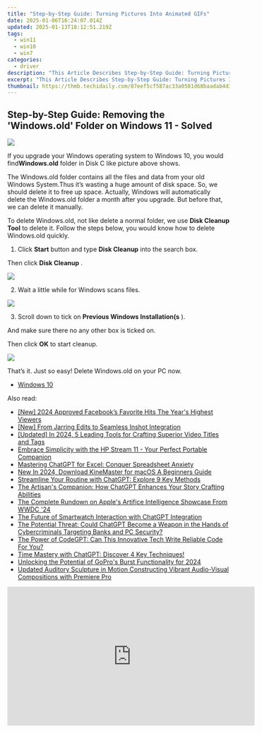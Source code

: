 ```yaml
---
title: "Step-by-Step Guide: Turning Pictures Into Animated GIFs"
date: 2025-01-06T16:24:07.014Z
updated: 2025-01-13T18:12:51.219Z
tags:
  - win11
  - win10
  - win7
categories:
  - driver
description: "This Article Describes Step-by-Step Guide: Turning Pictures Into Animated GIFs"
excerpt: "This Article Describes Step-by-Step Guide: Turning Pictures Into Animated GIFs"
thumbnail: https://thmb.techidaily.com/87eef5cf587ac33a0581d68baadab4d33ca4c311a823a65d146f4fbbcbf04745.jpg
---
```


## Step-by-Step Guide: Removing the 'Windows.old' Folder on Windows 11 - Solved

![](https://images.drivereasy.com/wp-content/uploads/2017/02/1-15.png)

 If you upgrade your Windows operating system to Windows 10, you would find**Windows.old** folder in Disk C like picture above shows.

 The Windows.old folder contains all the files and data from your old Windows System.Thus it’s wasting a huge amount of disk space. So, we should delete it to free up space. Actually, Windows will automatically delete the Windows.old folder a month after you upgrade. But before that, we can delete it manually.

 To delete Windows.old, not like delete a normal folder, we use **Disk Cleanup Tool** to delete it. Follow the steps below, you would know how to delete Windows.old quickly.

 1) Click **Start**  button and type **Disk Cleanup**  into the search box.

 Then click **Disk Cleanup** .

![](https://images.drivereasy.com/wp-content/uploads/2017/02/2-14.png)

2) Wait a little while for Windows scans files.

![](https://images.drivereasy.com/wp-content/uploads/2017/02/4-8.png)

 3) Scroll down to tick on **Previous Windows Installation(s** ).

And make sure there no any other box is ticked on.

 Then click **OK** to start cleanup.

![](https://images.drivereasy.com/wp-content/uploads/2017/02/3-8.png)

That’s it. Just so easy! Delete Windows.old on your PC now.

* [Windows 10](https://tools.techidaily.com/drivereasy/download/)

<ins class="adsbygoogle"
     style="display:block"
     data-ad-format="autorelaxed"
     data-ad-client="ca-pub-7571918770474297"
     data-ad-slot="1223367746"></ins>

<ins class="adsbygoogle"
     style="display:block"
     data-ad-client="ca-pub-7571918770474297"
     data-ad-slot="8358498916"
     data-ad-format="auto"
     data-full-width-responsive="true"></ins>

<span class="atpl-alsoreadstyle">Also read:</span>
<div><ul>
<li><a href="https://facebook-clips.techidaily.com/new-2024-approved-facebooks-favorite-hits-the-years-highest-viewers/"><u>[New] 2024 Approved Facebook’s Favorite Hits The Year's Highest Viewers</u></a></li>
<li><a href="https://fox-direct.techidaily.com/new-from-jarring-edits-to-seamless-inshot-integration/"><u>[New] From Jarring Edits to Seamless Inshot Integration</u></a></li>
<li><a href="https://youtube-docs.techidaily.com/ed-in-2024-5-leading-tools-for-crafting-superior-video-titles-and-tags/"><u>[Updated] In 2024, 5 Leading Tools for Crafting Superior Video Titles and Tags</u></a></li>
<li><a href="https://buynow-reviews.techidaily.com/embrace-simplicity-with-the-hp-stream-11-your-perfect-portable-companion/"><u>Embrace Simplicity with the HP Stream 11 - Your Perfect Portable Companion</u></a></li>
<li><a href="https://tech-hub.techidaily.com/mastering-chatgpt-for-excel-conquer-spreadsheet-anxiety/"><u>Mastering ChatGPT for Excel: Conquer Spreadsheet Anxiety</u></a></li>
<li><a href="https://ai-video-tools.techidaily.com/new-in-2024-download-kinemaster-for-macos-a-beginners-guide/"><u>New In 2024, Download KineMaster for macOS A Beginners Guide</u></a></li>
<li><a href="https://tech-haven.techidaily.com/streamline-your-routine-with-chatgpt-explore-9-key-methods/"><u>Streamline Your Routine with ChatGPT: Explore 9 Key Methods</u></a></li>
<li><a href="https://tech-haven.techidaily.com/the-artisans-companion-how-chatgpt-enhances-your-story-crafting-abilities/"><u>The Artisan's Companion: How ChatGPT Enhances Your Story Crafting Abilities</u></a></li>
<li><a href="https://tech-haven.techidaily.com/the-complete-rundown-on-apples-artifice-intelligence-showcase-from-wwdc-24/"><u>The Complete Rundown on Apple's Artifice Intelligence Showcase From WWDC '24</u></a></li>
<li><a href="https://tech-haven.techidaily.com/the-future-of-smartwatch-interaction-with-chatgpt-integration/"><u>The Future of Smartwatch Interaction with ChatGPT Integration</u></a></li>
<li><a href="https://tech-haven.techidaily.com/the-potential-threat-could-chatgpt-become-a-weapon-in-the-hands-of-cybercriminals-targeting-banks-and-pc-security/"><u>The Potential Threat: Could ChatGPT Become a Weapon in the Hands of Cybercriminals Targeting Banks and PC Security?</u></a></li>
<li><a href="https://tech-haven.techidaily.com/the-power-of-codegpt-can-this-innovative-tech-write-reliable-code-for-you/"><u>The Power of CodeGPT: Can This Innovative Tech Write Reliable Code For You?</u></a></li>
<li><a href="https://tech-haven.techidaily.com/time-mastery-with-chatgpt-discover-4-key-techniques/"><u>Time Mastery with ChatGPT: Discover 4 Key Techniques!</u></a></li>
<li><a href="https://fox-helps.techidaily.com/unlocking-the-potential-of-gopros-burst-functionality-for-2024/"><u>Unlocking the Potential of GoPro's Burst Functionality for 2024</u></a></li>
<li><a href="https://sound-tweaking.techidaily.com/updated-auditory-sculpture-in-motion-constructing-vibrant-audio-visual-compositions-with-premiere-pro/"><u>Updated Auditory Sculpture in Motion Constructing Vibrant Audio-Visual Compositions with Premiere Pro</u></a></li>
</ul></div>

<!-- affiliate ads begin -->
<iframe width="560" height="315" src="https://www.youtube.com/embed/AcAYRX0cwwA?si=DxqWU39vqksZbe1s" title="YouTube video player" frameborder="0" allow="accelerometer; autoplay; clipboard-write; encrypted-media; gyroscope; picture-in-picture; web-share" referrerpolicy="strict-origin-when-cross-origin" allowfullscreen></iframe>
<!-- affiliate ads end -->

